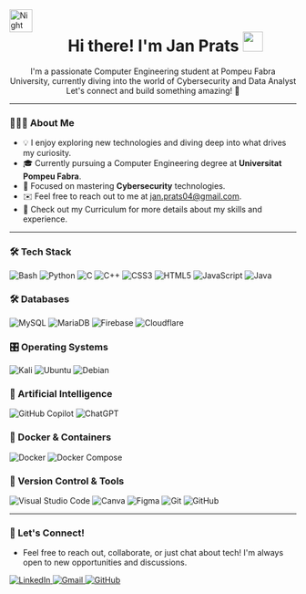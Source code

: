 <img alt="Night Coding" src="./assets/Hand%20Wave.gif" width='40' align="left"/>
<h1 align="center"><b>Hi there! I'm Jan Prats </b><img src="https://media.giphy.com/media/hvRJCLFzcasrR4ia7z/giphy.gif" width="35"></h1>
<p align="center">
  I'm a passionate Computer Engineering student at Pompeu Fabra University, currently diving into the world of Cybersecurity and Data Analyst  
  Let's connect and build something amazing! 🚀
</p>

---

### 👨🏻‍💻 About Me
- 💡 I enjoy exploring new technologies and diving deep into what drives my curiosity.
- 🎓 Currently pursuing a Computer Engineering degree at **Universitat Pompeu Fabra**.
- 🌱 Focused on mastering **Cybersecurity** technologies.
- ✉️ Feel free to reach out to me at [jan.prats04@gmail.com](mailto:jan.prats04@gmail.com).
- 📄 Check out my Curriculum for more details about my skills and experience.

---
### 🛠 Tech Stack
<p align="center">
  
![Bash](https://img.shields.io/badge/Bash-333333?logo=gnubash&logoColor=white&style=for-the-badge)
![Python](https://img.shields.io/badge/Python-333333?style=for-the-badge&logo=python&logoColor=white)
![C](https://img.shields.io/badge/C-333333?style=for-the-badge&logo=c&logoColor=white)
![C++](https://img.shields.io/badge/C++-333333?style=for-the-badge&logo=c%2B%2B&logoColor=white)
![CSS3](https://img.shields.io/badge/CSS3-333333?style=for-the-badge&logo=css3&logoColor=white)
![HTML5](https://img.shields.io/badge/HTML5-333333?style=for-the-badge&logo=html5&logoColor=white)
![JavaScript](https://img.shields.io/badge/JavaScript-333333?style=for-the-badge&logo=javascript&logoColor=white)
![Java](https://img.shields.io/badge/Java-333333?style=for-the-badge&logo=java&logoColor=white)



</p>

### 🛠 Databases
<p align="center">

  ![MySQL](https://img.shields.io/badge/mysql-333333.svg?style=for-the-badge&logo=mysql&logoColor=white) 
  ![MariaDB](https://img.shields.io/badge/MariaDB-333333?style=for-the-badge&logo=mariadb&logoColor=white) 
  ![Firebase](https://img.shields.io/badge/firebase-333333?style=for-the-badge&logo=firebase&logoColor=white) 
  ![Cloudflare](https://img.shields.io/badge/Cloudflare-333333?style=for-the-badge&logo=Cloudflare&logoColor=white)

</p>


### 🎛️ Operating Systems
<p align="center">

  ![Kali](https://img.shields.io/badge/Kali-333333?style=for-the-badge&logo=kalilinux&logoColor=white)
  ![Ubuntu](https://img.shields.io/badge/Ubuntu-333333?style=for-the-badge&logo=ubuntu&logoColor=white) 
  ![Debian](https://img.shields.io/badge/Debian-333333?style=for-the-badge&logo=debian&logoColor=white) 

</p>


### 🤖 Artificial Intelligence
<p align="center">

  ![GitHub Copilot](https://img.shields.io/badge/github_copilot-333333?style=for-the-badge&logo=github-copilot&logoColor=white) 
  ![ChatGPT](https://img.shields.io/badge/chatGPT-333333?style=for-the-badge&logo=openai&logoColor=white)

</p>


### 🐋 Docker & Containers
<p align="center">

  ![Docker](https://img.shields.io/badge/docker-333333.svg?style=for-the-badge&logo=docker&logoColor=white) 
  ![Docker Compose](https://img.shields.io/badge/Docker%20Compose-333333.svg?style=for-the-badge&logo=docker&logoColor=white)

</p>


### 🧰 Version Control & Tools
<p align="center">

  ![Visual Studio Code](https://img.shields.io/badge/Visual%20Studio%20Code-333333.svg?style=for-the-badge&logo=visual-studio-code&logoColor=white) 
  ![Canva](https://img.shields.io/badge/Canva-333333.svg?style=for-the-badge&logo=Canva&logoColor=white) 
  ![Figma](https://img.shields.io/badge/figma-333333.svg?style=for-the-badge&logo=figma&logoColor=white)
  ![Git](https://img.shields.io/badge/git-333333.svg?style=for-the-badge&logo=git&logoColor=white) 
  ![GitHub](https://img.shields.io/badge/github-333333.svg?style=for-the-badge&logo=github&logoColor=white) 

</p>


---
### 🚀 Let's Connect!
- Feel free to reach out, collaborate, or just chat about tech! I'm always open to new opportunities and discussions.

<p>
  <a href="https://www.linkedin.com/in/janprats/" target="_blank">
    <img src="https://img.shields.io/badge/LinkedIn-333333?style=for-the-badge&logo=linkedin&logoColor=white" alt="LinkedIn">
  </a>
  <a href="mailto:jan.prats04@gmail.com">
    <img src="https://img.shields.io/badge/Gmail-333333?style=for-the-badge&logo=gmail&logoColor=white" alt="Gmail">
  </a>
  <a href="https://github.com/Januto30">
    <img src="https://img.shields.io/badge/Follow%20on%20GitHub-333333?style=for-the-badge&logo=github&logoColor=white" alt="GitHub">
  </a>
</p>

